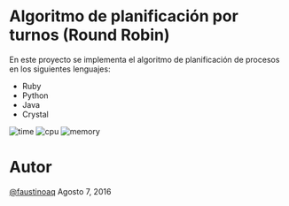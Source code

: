 # Algoritmo de planificación por turnos (Round Robin)

En este proyecto se implementa el algoritmo de planificación de
procesos en los siguientes lenguajes:

* Ruby
* Python
* Java
* Crystal

![time](https://raw.githubusercontent.com/faustinoaq/RoundRobin/master/time.png)
![cpu](https://raw.githubusercontent.com/faustinoaq/RoundRobin/master/cpu.png)
![memory](https://raw.githubusercontent.com/faustinoaq/RoundRobin/master/memory.png)

# Autor
[@faustinoaq](http://github.com/faustinoaq) Agosto 7, 2016